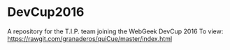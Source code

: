 # DevCup2016
A repository for the T.I.P. team joining the WebGeek DevCup 2016
To view: https://rawgit.com/granaderos/quiCue/master/index.html
